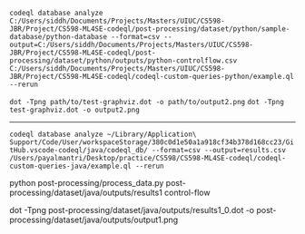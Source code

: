 `codeql database analyze C:/Users/siddh/Documents/Projects/Masters/UIUC/CS598-JBR/Project/CS598-ML4SE-codeql/post-processing/dataset/python/sample-database/python-database --format=csv --output=C:/Users/siddh/Documents/Projects/Masters/UIUC/CS598-JBR/Project/CS598-ML4SE-codeql/post-processing/dataset/python/outputs/python-controlflow.csv C:/Users/siddh/Documents/Projects/Masters/UIUC/CS598-JBR/Project/CS598-ML4SE-codeql/codeql-custom-queries-python/example.ql --rerun`


`dot -Tpng path/to/test-graphviz.dot -o path/to/output2.png`
`dot -Tpng test-graphviz.dot -o output2.png`


-------
`codeql database analyze ~/Library/Application\ Support/Code/User/workspaceStorage/380c0d1e50a1a918cf34b378d168cc23/GitHub.vscode-codeql/java/codeql_db/ --format=csv --output=results.csv  /Users/payalmantri/Desktop/practice/CS598/CS598-ML4SE-codeql/codeql-custom-queries-java/example.ql --rerun`

python post-processing/process_data.py post-processing/dataset/java/outputs/results1 control-flow

dot -Tpng post-processing/dataset/java/outputs/results1_0.dot -o post-processing/dataset/java/outputs/output1.png 
